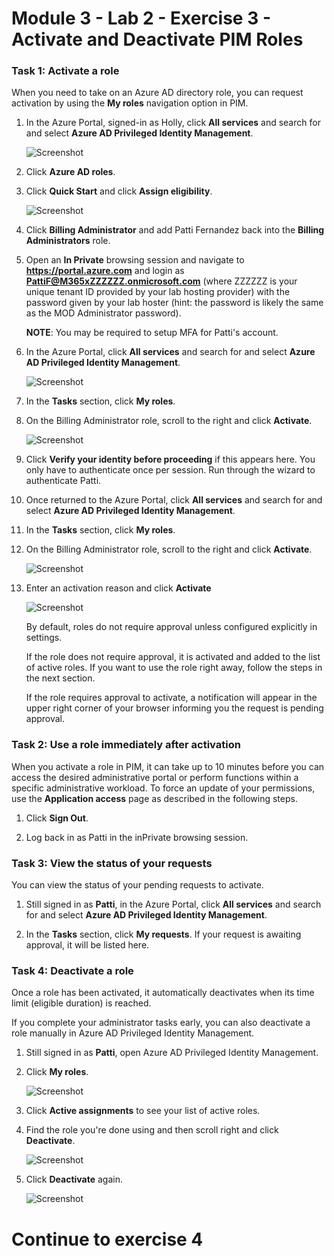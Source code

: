 # Module 3 - Lab 2 - Exercise 3 - Activate and Deactivate PIM Roles


### Task 1: Activate a role


When you need to take on an Azure AD directory role, you can request activation by using the **My roles** navigation option in PIM.


1.  In the Azure Portal, signed-in as Holly, click **All services** and search for and select **Azure AD Privileged Identity Management**.

     ![Screenshot](../Media/a52510a3-b2a2-4b21-91a8-ee7f34b39a72.png)

1.  Click **Azure AD roles**.
 
1.  Click **Quick Start** and click **Assign eligibility**.

     ![Screenshot](../Media/a7af9dbc-d901-4c9e-9cd5-63fd30726639.png)

1.  Click **Billing Administrator** and add Patti Fernandez back into the **Billing Administrators** role.


1.  Open an **In Private** browsing session and navigate to **https://portal.azure.com** and login as **PattiF@M365xZZZZZZ.onmicrosoft.com** (where ZZZZZZ is your unique tenant ID provided by your lab hosting provider) with the password given by your lab hoster (hint: the password is likely the same as the MOD Administrator password).

      **NOTE**: You may be required to setup MFA for Patti's account.

1.  In the Azure Portal, click **All services** and search for and select **Azure AD Privileged Identity Management**.

     ![Screenshot](../Media/a52510a3-b2a2-4b21-91a8-ee7f34b39a72.png)

1.  In the **Tasks** section, click **My roles**.

1.  On the Billing Administrator role, scroll to the right and click **Activate**.

     ![Screenshot](../Media/bd3d79a3-a66d-48a5-8b2e-94c18358b250.png)

1.  Click **Verify your identity before proceeding** if this appears here. You only have to authenticate once per session. Run through the wizard to authenticate Patti.
 
1.  Once returned to the Azure Portal, click **All services** and search for and select **Azure AD Privileged Identity Management**.

1.  In the **Tasks** section, click **My roles**.

1.  On the Billing Administrator role, scroll to the right and click **Activate**.

     ![Screenshot](../Media/bd3d79a3-a66d-48a5-8b2e-94c18358b250.png)

1.  Enter an activation reason and click **Activate**

     ![Screenshot](../Media/b17f972d-8df2-4b78-a361-202bab94dd17.png)

      By default, roles do not require approval unless configured explicitly in settings. 

      If the role does not require approval, it is activated and added to the list of active roles. If you want to use the role right away, follow the steps in the next section.

      If the role requires approval to activate, a notification will appear in the upper right corner of your browser informing you the request is pending approval.


### Task 2: Use a role immediately after activation


When you activate a role in PIM, it can take up to 10 minutes before you can access the desired administrative portal or perform functions within a specific administrative workload. To force an update of your permissions, use the **Application access** page as described in the following steps.


1.  Click **Sign Out**.

1.  Log back in as Patti in the inPrivate browsing session.


### Task 3: View the status of your requests


You can view the status of your pending requests to activate.


1.  Still signed in as **Patti**, in the Azure Portal, click **All services** and search for and select **Azure AD Privileged Identity Management**.

1.  In the **Tasks** section, click **My requests**. If your request is awaiting approval, it will be listed here.


### Task 4: Deactivate a role


Once a role has been activated, it automatically deactivates when its time limit (eligible duration) is reached.

If you complete your administrator tasks early, you can also deactivate a role manually in Azure AD Privileged Identity Management.



1.  Still signed in as **Patti**, open Azure AD Privileged Identity Management.

1.  Click **My roles**.

     ![Screenshot](../Media/72435386-92e6-4cb7-9107-7adcc1198389.png)

1.  Click **Active assignments** to see your list of active roles.

1.  Find the role you're done using and then scroll right and click **Deactivate**.

     ![Screenshot](../Media/6360dbed-ceea-4139-8282-a95f2b26ebd2.png)

1.  Click **Deactivate** again.

     ![Screenshot](../Media/deactivate.png)




# Continue to exercise 4
